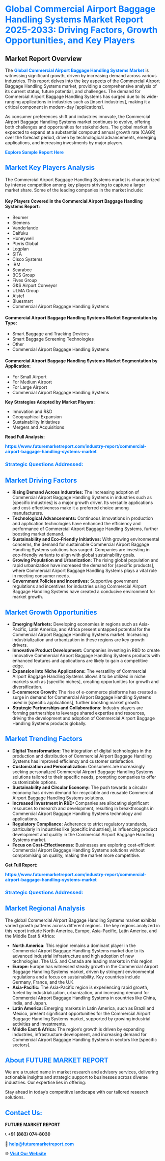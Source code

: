 <h1 style="color: #007BFF;">Global Commercial Airport Baggage Handling Systems Market Report 2025-2033: Driving Factors, Growth Opportunities, and Key Players</h1>

<section id="overview">
<h2>Market Report Overview</h2>
<p>The <a href="https://www.futuremarketreport.com/industry-report/commercial-airport-baggage-handling-systems-market" style="color: #007BFF; text-decoration: none;"><strong>Global Commercial Airport Baggage Handling Systems Market</strong></a> is witnessing significant growth, driven by increasing demand across various industries. This report delves into the key aspects of the Commercial Airport Baggage Handling Systems market, providing a comprehensive analysis of its current status, future potential, and challenges. The demand for Commercial Airport Baggage Handling Systems has surged due to its wide-ranging applications in industries such as [insert industries], making it a critical component in modern-day [applications].</p>
<p>As consumer preferences shift and industries innovate, the Commercial Airport Baggage Handling Systems market continues to evolve, offering both challenges and opportunities for stakeholders. The global market is expected to expand at a substantial compound annual growth rate (CAGR) over the forecast period, driven by technological advancements, emerging applications, and increasing investments by major players.</p>
</section>

<section id="overview">
<p><a href="https://www.futuremarketreport.com/request-sample/reportId=99642" style="color: #007BFF; text-decoration: none;"><strong>Explore Sample Report Here</strong></a></p>
</section>

<section id="key-players">
<h2 style="color: #007BFF;">Market Key Players Analysis</h2>
<p>The Commercial Airport Baggage Handling Systems market is characterized by intense competition among key players striving to capture a larger market share. Some of the leading companies in the market include:</p>
<h4>Key Players Covered in the Commercial Airport Baggage Handling Systems Report:</h4>
<ul><li>Beumer</li><li>Siemens</li><li>Vanderlande</li><li>Daifuku</li><li>Honeywell</li><li>Pteris Global</li><li>Logplan</li><li>SITA</li><li>Cisco Systems</li><li>IBM</li><li>Scarabee</li><li>BCS Group</li><li>Fives Group</li><li>G&amp;S Airport Conveyor</li><li>ULMA Group</li><li>Alstef</li><li>Bluesmart</li><li>Commercial Airport Baggage Handling Systems</li></ul>
<h4>Commercial Airport Baggage Handling Systems Market Segmentation by Type:</h4>
<ul><li>Smart Baggage and Tracking Devices</li><li>Smart Baggage Screening Technologies</li><li>Other</li><li>Commercial Airport Baggage Handling Systems</li></ul>

<h4>Commercial Airport Baggage Handling Systems Market Segmentation by Application:</h4>
<ul><li>For Small Airport</li><li>For Medium Airport</li><li>For Large Airport</li><li>Commercial Airport Baggage Handling Systems</li></ul>
<p><strong>Key Strategies Adopted by Market Players:</strong></p>
<ul>
<li>Innovation and R&D</li>
<li>Geographical Expansion</li>
<li>Sustainability Initiatives</li>
<li>Mergers and Acquisitions</li>
</ul>
</section>

<section>
<p><strong>Read Full Analysis: </strong></p><a href="https://www.futuremarketreport.com/industry-report/commercial-airport-baggage-handling-systems-market" style="color: #007BFF; text-decoration: none;"><strong>https://www.futuremarketreport.com/industry-report/commercial-airport-baggage-handling-systems-market</strong></a>
<h3 style="color: #007BFF;">Strategic Questions Addressed:</h3>
</section>

<section id="driving-factors">
<h2 style="color: #007BFF;">Market Driving Factors</h2>
<ul>
<li><strong>Rising Demand Across Industries:</strong> The increasing adoption of Commercial Airport Baggage Handling Systems in industries such as [specific industries] is a major growth driver. Its versatile applications and cost-effectiveness make it a preferred choice among manufacturers.</li>
<li><strong>Technological Advancements:</strong> Continuous innovations in production and application technologies have enhanced the efficiency and performance of Commercial Airport Baggage Handling Systems, further boosting market demand.</li>
<li><strong>Sustainability and Eco-Friendly Initiatives:</strong> With growing environmental concerns, the demand for sustainable Commercial Airport Baggage Handling Systems solutions has surged. Companies are investing in eco-friendly variants to align with global sustainability goals.</li>
<li><strong>Growing Population and Urbanization:</strong> The rising global population and rapid urbanization have increased the demand for [specific products], where Commercial Airport Baggage Handling Systems plays a vital role in meeting consumer needs.</li>
<li><strong>Government Policies and Incentives:</strong> Supportive government regulations and incentives for industries using Commercial Airport Baggage Handling Systems have created a conducive environment for market growth.</li>
</ul>
</section>

<section id="growth-opportunities">
<h2 style="color: #007BFF;">Market Growth Opportunities</h2>
<ul>
<li><strong>Emerging Markets:</strong> Developing economies in regions such as Asia-Pacific, Latin America, and Africa present untapped potential for the Commercial Airport Baggage Handling Systems market. Increasing industrialization and urbanization in these regions are key growth drivers.</li>
<li><strong>Innovative Product Development:</strong> Companies investing in R&D to create innovative Commercial Airport Baggage Handling Systems products with enhanced features and applications are likely to gain a competitive edge.</li>
<li><strong>Expansion into Niche Applications:</strong> The versatility of Commercial Airport Baggage Handling Systems allows it to be utilized in niche markets such as [specific niches], creating opportunities for growth and diversification.</li>
<li><strong>E-commerce Growth:</strong> The rise of e-commerce platforms has created a surge in demand for Commercial Airport Baggage Handling Systems used in [specific applications], further boosting market growth.</li>
<li><strong>Strategic Partnerships and Collaborations:</strong> Industry players are forming partnerships to leverage shared expertise and resources, driving the development and adoption of Commercial Airport Baggage Handling Systems products globally.</li>
</ul>
</section>

<section id="trending-factors">
<h2 style="color: #007BFF;">Market Trending Factors</h2>
<ul>
<li><strong>Digital Transformation:</strong> The integration of digital technologies in the production and distribution of Commercial Airport Baggage Handling Systems has improved efficiency and customer satisfaction.</li>
<li><strong>Customization and Personalization:</strong> Consumers are increasingly seeking personalized Commercial Airport Baggage Handling Systems solutions tailored to their specific needs, prompting companies to offer customizable options.</li>
<li><strong>Sustainability and Circular Economy:</strong> The push towards a circular economy has driven demand for recyclable and reusable Commercial Airport Baggage Handling Systems solutions.</li>
<li><strong>Increased Investment in R&D:</strong> Companies are allocating significant resources to research and development, resulting in breakthroughs in Commercial Airport Baggage Handling Systems technology and applications.</li>
<li><strong>Regulatory Compliance:</strong> Adherence to strict regulatory standards, particularly in industries like [specific industries], is influencing product development and quality in the Commercial Airport Baggage Handling Systems market.</li>
<li><strong>Focus on Cost-Effectiveness:</strong> Businesses are exploring cost-efficient Commercial Airport Baggage Handling Systems solutions without compromising on quality, making the market more competitive.</li>
</ul>
</section>

<section>
<p><strong>Get Full Report: </strong></p><a href="https://www.futuremarketreport.com/industry-report/commercial-airport-baggage-handling-systems-market" style="color: #007BFF; text-decoration: none;"><strong>https://www.futuremarketreport.com/industry-report/commercial-airport-baggage-handling-systems-market</strong></a>
<h3 style="color: #007BFF;">Strategic Questions Addressed:</h3>
</section>


<section id="regional-analysis">
<h2 style="color: #007BFF;">Market Regional Analysis</h2>
<p>The global Commercial Airport Baggage Handling Systems market exhibits varied growth patterns across different regions. The key regions analyzed in this report include North America, Europe, Asia-Pacific, Latin America, and the Middle East & Africa:</p>
<ul>
<li><strong>North America:</strong> This region remains a dominant player in the Commercial Airport Baggage Handling Systems market due to its advanced industrial infrastructure and high adoption of new technologies. The U.S. and Canada are leading markets in this region.</li>
<li><strong>Europe:</strong> Europe has witnessed steady growth in the Commercial Airport Baggage Handling Systems market, driven by stringent environmental regulations and a focus on sustainability. Key countries include Germany, France, and the U.K.</li>
<li><strong>Asia-Pacific:</strong> The Asia-Pacific region is experiencing rapid growth, fueled by industrialization, urbanization, and increasing demand for Commercial Airport Baggage Handling Systems in countries like China, India, and Japan.</li>
<li><strong>Latin America:</strong> Emerging markets in Latin America, such as Brazil and Mexico, present significant opportunities for the Commercial Airport Baggage Handling Systems market, supported by growing industrial activities and investments.</li>
<li><strong>Middle East & Africa:</strong> The region’s growth is driven by expanding industries, infrastructure development, and increasing demand for Commercial Airport Baggage Handling Systems in sectors like [specific sectors].</li>
</ul>
</section>

<footer>
<h2 style="color: #007BFF;">About FUTURE MARKET REPORT</h2>
<p>We are a trusted name in market research and advisory services, delivering actionable insights and strategic support to businesses across diverse industries. Our expertise lies in offering:</p>

<p>Stay ahead in today’s competitive landscape with our tailored research solutions.</p>

<h2 style="color: #007BFF;">Contact Us:</h2>
<p><strong>FUTURE MARKET REPORT</strong></p>
<p>📞 <strong>+91 (883) 074-8030</strong></p>
<p>📧 <strong><a href="mailto:help@futuremarketreport.com" style="color: #007BFF;">help@futuremarketreport.com</a></strong></p>
<p>🌐 <strong><a href="https://www.futuremarketreport.com/" style="color: #007BFF;">Visit Our Website</a></strong></p>
</footer>